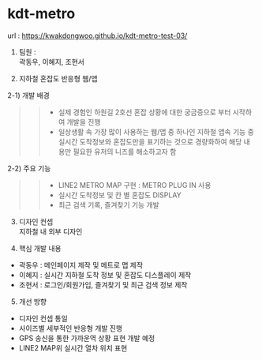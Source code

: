 # kdt-metro
url : https://kwakdongwoo.github.io/kdt-metro-test-03/


1. 팀원 :  
곽동우, 이혜지, 조현서

2. 지하철 혼잡도 반응형 웹/앱  

2-1) 개발 배경  
>>- 실제 경험인 하원길 2호선 혼잡 상황에 대한 궁금증으로 부터 시작하여 개발을 진행  
>>- 일상생활 속 가장 많이 사용하는 웹/앱 중 하나인 지하철 앱속 기능 중 실시간 도착정보와 혼잡도만을 표기하는 것으로 경량화하여 해당 내용만 필요한 유저의 니즈를 해소하고자 함  
  
2-2) 주요 기능  
>>- LINE2 METRO MAP 구현
>> : METRO PLUG IN 사용
>>- 실시간 도착정보 및 칸 별 혼잡도 DISPLAY
>>- 최근 검색 기록, 즐겨찾기 기능 개발
  
3. 디자인 컨셉  
 지하철 내 외부 디자인  

4. 핵심 개발 내용  
- 곽동우 : 메인페이지 제작 및 메트로 맵 제작  
- 이혜지 : 실시간 지하철 도착 정보 및 혼잡도 디스플레이 제작  
- 조현서 : 로그인/회원가입, 즐겨찾기 및 최근 검색 정보 제작  
  
5. 개선 방향   
- 디자인 컨셉 통일  
- 사이즈별 세부적인 반응형 개발 진행  
- GPS 송신을 통한 가까운역 상황 표현 개발 예정  
- LINE2 MAP위 실시간 열차 위치 표현  

